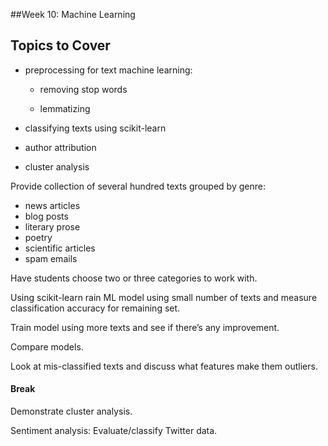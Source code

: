 ##Week 10: Machine Learning

Topics to Cover
---------------

-   preprocessing for text machine learning:

    -   removing stop words

    -   lemmatizing

-   classifying texts using scikit-learn

-   author attribution

-   cluster analysis


Provide collection of several hundred texts grouped by genre:

- news articles
- blog posts
- literary prose
- poetry
- scientific articles
- spam emails

Have students choose two or three categories to work with.

Using scikit-learn rain ML model using small number of texts and measure classification accuracy for remaining set.

Train model using more texts and see if there’s any improvement.

Compare models.

Look at mis-classified texts and discuss what features make them outliers.


#### Break

Demonstrate cluster analysis.

Sentiment analysis: Evaluate/classify Twitter data.
